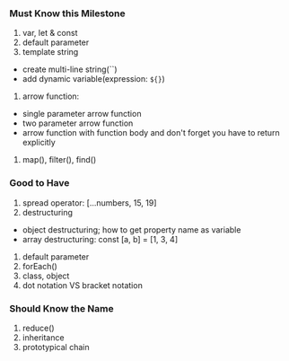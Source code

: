 ### Must Know this Milestone

1. var, let & const
1. default parameter
1. template string

  - create multi-line string(``)
  - add dynamic variable(expression: `${}`)

1. arrow function:

  - single parameter arrow function
  - two parameter arrow function
  - arrow function with function body and don't forget you have to return explicitly

1. map(), filter(), find()

### Good to Have

1. spread operator: [...numbers, 15, 19]
1. destructuring

- object destructuring; how to get property name as variable
- array destructuring: const [a, b] = [1, 3, 4]

1. default parameter
1. forEach()
1. class, object
1. dot notation VS bracket notation


### Should Know the Name

1. reduce()
1. inheritance
1. prototypical chain
